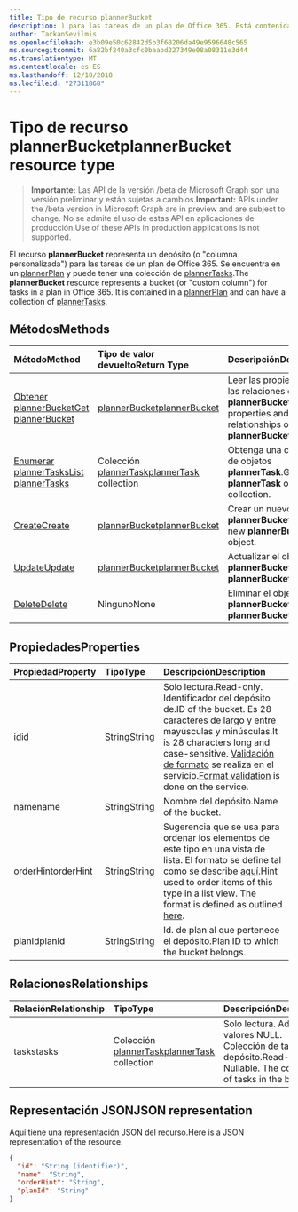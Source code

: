 ```yaml
---
title: Tipo de recurso plannerBucket
description: ) para las tareas de un plan de Office 365. Está contenida en un plannerPlan y puede tener una colección de plannerTasks.
author: TarkanSevilmis
ms.openlocfilehash: e3b09e50c62842d5b3f60206da49e9596648c565
ms.sourcegitcommit: 6a82bf240a3cfc0baabd227349e08a08311e3d44
ms.translationtype: MT
ms.contentlocale: es-ES
ms.lasthandoff: 12/18/2018
ms.locfileid: "27311868"
---
```

# <a name="plannerbucket-resource-type"></a><span data-ttu-id="917eb-104">Tipo de recurso plannerBucket</span><span class="sxs-lookup"><span data-stu-id="917eb-104">plannerBucket resource type</span></span>

> <span data-ttu-id="917eb-105">**Importante:** Las API de la versión /beta de Microsoft Graph son una versión preliminar y están sujetas a cambios.</span><span class="sxs-lookup"><span data-stu-id="917eb-105">**Important:** APIs under the /beta version in Microsoft Graph are in preview and are subject to change.</span></span> <span data-ttu-id="917eb-106">No se admite el uso de estas API en aplicaciones de producción.</span><span class="sxs-lookup"><span data-stu-id="917eb-106">Use of these APIs in production applications is not supported.</span></span>

<span data-ttu-id="917eb-p103">El recurso **plannerBucket** representa un depósito (o "columna personalizada") para las tareas de un plan de Office 365. Se encuentra en un [plannerPlan](plannerplan.md) y puede tener una colección de [plannerTasks](plannertask.md).</span><span class="sxs-lookup"><span data-stu-id="917eb-p103">The **plannerBucket** resource represents a bucket (or "custom column") for tasks in a plan in Office 365. It is contained in a [plannerPlan](plannerplan.md) and can have a collection of [plannerTasks](plannertask.md).</span></span>



## <a name="methods"></a><span data-ttu-id="917eb-109">Métodos</span><span class="sxs-lookup"><span data-stu-id="917eb-109">Methods</span></span>

| <span data-ttu-id="917eb-110">Método</span><span class="sxs-lookup"><span data-stu-id="917eb-110">Method</span></span>           | <span data-ttu-id="917eb-111">Tipo de valor devuelto</span><span class="sxs-lookup"><span data-stu-id="917eb-111">Return Type</span></span>    |<span data-ttu-id="917eb-112">Descripción</span><span class="sxs-lookup"><span data-stu-id="917eb-112">Description</span></span>|
|:---------------|:--------|:----------|
|[<span data-ttu-id="917eb-113">Obtener plannerBucket</span><span class="sxs-lookup"><span data-stu-id="917eb-113">Get plannerBucket</span></span>](../api/plannerbucket-get.md) | [<span data-ttu-id="917eb-114">plannerBucket</span><span class="sxs-lookup"><span data-stu-id="917eb-114">plannerBucket</span></span>](plannerbucket.md) |<span data-ttu-id="917eb-115">Leer las propiedades y las relaciones del objeto **plannerBucket**.</span><span class="sxs-lookup"><span data-stu-id="917eb-115">Read properties and relationships of **plannerBucket** object.</span></span>|
|[<span data-ttu-id="917eb-116">Enumerar plannerTasks</span><span class="sxs-lookup"><span data-stu-id="917eb-116">List plannerTasks</span></span>](../api/plannerbucket-list-tasks.md) |<span data-ttu-id="917eb-117">Colección [plannerTask](plannertask.md)</span><span class="sxs-lookup"><span data-stu-id="917eb-117">[plannerTask](plannertask.md) collection</span></span>| <span data-ttu-id="917eb-118">Obtenga una colección de objetos **plannerTask**.</span><span class="sxs-lookup"><span data-stu-id="917eb-118">Get a **plannerTask** object collection.</span></span>|
|[<span data-ttu-id="917eb-119">Create</span><span class="sxs-lookup"><span data-stu-id="917eb-119">Create</span></span>](../api/planner-post-buckets.md) | [<span data-ttu-id="917eb-120">plannerBucket</span><span class="sxs-lookup"><span data-stu-id="917eb-120">plannerBucket</span></span>](plannerbucket.md)   | <span data-ttu-id="917eb-121">Crear un nuevo objeto **plannerBucket**.</span><span class="sxs-lookup"><span data-stu-id="917eb-121">Create a new **plannerBucket** object.</span></span> |
|[<span data-ttu-id="917eb-122">Update</span><span class="sxs-lookup"><span data-stu-id="917eb-122">Update</span></span>](../api/plannerbucket-update.md) | [<span data-ttu-id="917eb-123">plannerBucket</span><span class="sxs-lookup"><span data-stu-id="917eb-123">plannerBucket</span></span>](plannerbucket.md)   |<span data-ttu-id="917eb-124">Actualizar el objeto **plannerBucket**.</span><span class="sxs-lookup"><span data-stu-id="917eb-124">Update **plannerBucket** object.</span></span> |
|[<span data-ttu-id="917eb-125">Delete</span><span class="sxs-lookup"><span data-stu-id="917eb-125">Delete</span></span>](../api/plannerbucket-delete.md) | <span data-ttu-id="917eb-126">Ninguno</span><span class="sxs-lookup"><span data-stu-id="917eb-126">None</span></span> |<span data-ttu-id="917eb-127">Eliminar el objeto **plannerBucket**.</span><span class="sxs-lookup"><span data-stu-id="917eb-127">Delete **plannerBucket** object.</span></span> |

## <a name="properties"></a><span data-ttu-id="917eb-128">Propiedades</span><span class="sxs-lookup"><span data-stu-id="917eb-128">Properties</span></span>
| <span data-ttu-id="917eb-129">Propiedad</span><span class="sxs-lookup"><span data-stu-id="917eb-129">Property</span></span>     | <span data-ttu-id="917eb-130">Tipo</span><span class="sxs-lookup"><span data-stu-id="917eb-130">Type</span></span>   |<span data-ttu-id="917eb-131">Descripción</span><span class="sxs-lookup"><span data-stu-id="917eb-131">Description</span></span>|
|:---------------|:--------|:----------|
|<span data-ttu-id="917eb-132">id</span><span class="sxs-lookup"><span data-stu-id="917eb-132">id</span></span>|<span data-ttu-id="917eb-133">String</span><span class="sxs-lookup"><span data-stu-id="917eb-133">String</span></span>| <span data-ttu-id="917eb-134">Solo lectura.</span><span class="sxs-lookup"><span data-stu-id="917eb-134">Read-only.</span></span> <span data-ttu-id="917eb-135">Identificador del depósito de.</span><span class="sxs-lookup"><span data-stu-id="917eb-135">ID of the bucket.</span></span> <span data-ttu-id="917eb-136">Es 28 caracteres de largo y entre mayúsculas y minúsculas.</span><span class="sxs-lookup"><span data-stu-id="917eb-136">It is 28 characters long and case-sensitive.</span></span> <span data-ttu-id="917eb-137">[Validación de formato](tasks-identifiers-disclaimer.md) se realiza en el servicio.</span><span class="sxs-lookup"><span data-stu-id="917eb-137">[Format validation](tasks-identifiers-disclaimer.md) is done on the service.</span></span>|
|<span data-ttu-id="917eb-138">name</span><span class="sxs-lookup"><span data-stu-id="917eb-138">name</span></span>|<span data-ttu-id="917eb-139">String</span><span class="sxs-lookup"><span data-stu-id="917eb-139">String</span></span>|<span data-ttu-id="917eb-140">Nombre del depósito.</span><span class="sxs-lookup"><span data-stu-id="917eb-140">Name of the bucket.</span></span>|
|<span data-ttu-id="917eb-141">orderHint</span><span class="sxs-lookup"><span data-stu-id="917eb-141">orderHint</span></span>|<span data-ttu-id="917eb-142">String</span><span class="sxs-lookup"><span data-stu-id="917eb-142">String</span></span>|<span data-ttu-id="917eb-p105">Sugerencia que se usa para ordenar los elementos de este tipo en una vista de lista. El formato se define tal como se describe [aquí](planner-order-hint-format.md).</span><span class="sxs-lookup"><span data-stu-id="917eb-p105">Hint used to order items of this type in a list view. The format is defined as outlined [here](planner-order-hint-format.md).</span></span>|
|<span data-ttu-id="917eb-145">planId</span><span class="sxs-lookup"><span data-stu-id="917eb-145">planId</span></span>|<span data-ttu-id="917eb-146">String</span><span class="sxs-lookup"><span data-stu-id="917eb-146">String</span></span>|<span data-ttu-id="917eb-147">Id. de plan al que pertenece el depósito.</span><span class="sxs-lookup"><span data-stu-id="917eb-147">Plan ID to which the bucket belongs.</span></span>|

## <a name="relationships"></a><span data-ttu-id="917eb-148">Relaciones</span><span class="sxs-lookup"><span data-stu-id="917eb-148">Relationships</span></span>
| <span data-ttu-id="917eb-149">Relación</span><span class="sxs-lookup"><span data-stu-id="917eb-149">Relationship</span></span> | <span data-ttu-id="917eb-150">Tipo</span><span class="sxs-lookup"><span data-stu-id="917eb-150">Type</span></span>   |<span data-ttu-id="917eb-151">Descripción</span><span class="sxs-lookup"><span data-stu-id="917eb-151">Description</span></span>|
|:---------------|:--------|:----------|
|<span data-ttu-id="917eb-152">tasks</span><span class="sxs-lookup"><span data-stu-id="917eb-152">tasks</span></span>|<span data-ttu-id="917eb-153">Colección [plannerTask](plannertask.md)</span><span class="sxs-lookup"><span data-stu-id="917eb-153">[plannerTask](plannertask.md) collection</span></span>| <span data-ttu-id="917eb-p106">Solo lectura. Admite valores NULL. Colección de tareas del depósito.</span><span class="sxs-lookup"><span data-stu-id="917eb-p106">Read-only. Nullable. The collection of tasks in the bucket.</span></span>|

## <a name="json-representation"></a><span data-ttu-id="917eb-157">Representación JSON</span><span class="sxs-lookup"><span data-stu-id="917eb-157">JSON representation</span></span>
<span data-ttu-id="917eb-158">Aquí tiene una representación JSON del recurso.</span><span class="sxs-lookup"><span data-stu-id="917eb-158">Here is a JSON representation of the resource.</span></span>

<!-- {
  "blockType": "resource",
  "optionalProperties": [

  ],
  "@odata.type": "microsoft.graph.plannerBucket"
}-->

```json
{
  "id": "String (identifier)",
  "name": "String",
  "orderHint": "String",
  "planId": "String"
}

```

<!-- uuid: 8fcb5dbc-d5aa-4681-8e31-b001d5168d79
2015-10-25 14:57:30 UTC -->
<!-- {
  "type": "#page.annotation",
  "description": "plannerBucket resource",
  "keywords": "",
  "section": "documentation",
  "tocPath": ""
}-->